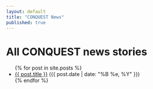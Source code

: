 ```yaml
---
layout: default
title: "CONQUEST News"
published: true
---
```

# All CONQUEST news stories

<ul>
  {% for post in site.posts %}
    <li>
      <a href="{{ post.url }}">{{ post.title }}</a> ({{ post.date | date: "%B %e, %Y" }})
    </li>
  {% endfor %}
</ul>
